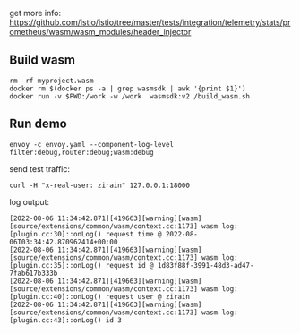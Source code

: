 get more info: https://github.com/istio/istio/tree/master/tests/integration/telemetry/stats/prometheus/wasm/wasm_modules/header_injector


## Build wasm

```console
rm -rf myproject.wasm 
docker rm $(docker ps -a | grep wasmsdk | awk '{print $1}')
docker run -v $PWD:/work -w /work  wasmsdk:v2 /build_wasm.sh
```

## Run demo

```console
envoy -c envoy.yaml --component-log-level filter:debug,router:debug;wasm:debug
```

send test traffic:
```console
curl -H "x-real-user: zirain" 127.0.0.1:18000
```

log output:
```console
[2022-08-06 11:34:42.871][419663][warning][wasm] [source/extensions/common/wasm/context.cc:1173] wasm log: [plugin.cc:30]::onLog() request time @ 2022-08-06T03:34:42.870962414+00:00
[2022-08-06 11:34:42.871][419663][warning][wasm] [source/extensions/common/wasm/context.cc:1173] wasm log: [plugin.cc:35]::onLog() request id @ 1d83f88f-3991-48d3-ad47-7fab617b333b
[2022-08-06 11:34:42.871][419663][warning][wasm] [source/extensions/common/wasm/context.cc:1173] wasm log: [plugin.cc:40]::onLog() request user @ zirain
[2022-08-06 11:34:42.871][419663][warning][wasm] [source/extensions/common/wasm/context.cc:1173] wasm log: [plugin.cc:43]::onLog() id 3
```